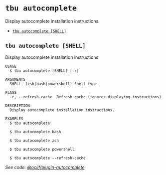 `tbu autocomplete`
==================

Display autocomplete installation instructions.

* [`tbu autocomplete [SHELL]`](#tbu-autocomplete-shell)

## `tbu autocomplete [SHELL]`

Display autocomplete installation instructions.

```
USAGE
  $ tbu autocomplete [SHELL] [-r]

ARGUMENTS
  SHELL  (zsh|bash|powershell) Shell type

FLAGS
  -r, --refresh-cache  Refresh cache (ignores displaying instructions)

DESCRIPTION
  Display autocomplete installation instructions.

EXAMPLES
  $ tbu autocomplete

  $ tbu autocomplete bash

  $ tbu autocomplete zsh

  $ tbu autocomplete powershell

  $ tbu autocomplete --refresh-cache
```

_See code: [@oclif/plugin-autocomplete](https://github.com/oclif/plugin-autocomplete/blob/v3.2.35/src/commands/autocomplete/index.ts)_
